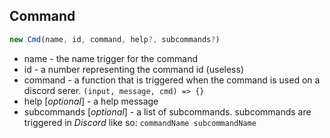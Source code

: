 ## Command
```js
new Cmd(name, id, command, help?, subcommands?)
```
- name - the name trigger for the command
- id - a number representing the command id (useless)
- command - a function that is triggered when the command is used on a discord serer. `(input, message, cmd) => {}`
- help [*optional*] - a help message
- subcommands [*optional*] - a list of subcommands. subcommands are triggered in *Discord* like so: `commandName subcommandName`